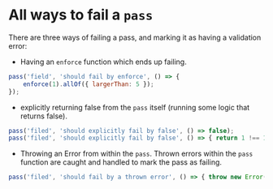 # All ways to fail a `pass`
There are three ways of failing a pass, and marking it as having a validation error:
* Having an `enforce` function which ends up failing.
```js
pass('field', 'should fail by enforce', () => {
    enforce(1).allOf({ largerThan: 5 });
});
```
* explicitly returning false from the `pass` itself (running some logic that returns false).
```js
pass('filed', 'should explicitly fail by false', () => false);
pass('filed', 'should explicitly fail by false', () => { return 1 !== 1; });
```
* Throwing an Error from within the `pass`. Thrown errors within the `pass` function are caught and handled to mark the pass as failing.
```js
pass('filed', 'should fail by a thrown error', () => { throw new Error(); });
```